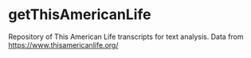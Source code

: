 # getThisAmericanLife
Repository of This American Life transcripts for text analysis. Data from https://www.thisamericanlife.org/
